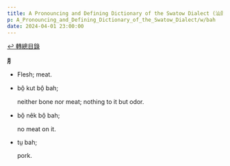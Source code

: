 ```yaml
---
title: A Pronouncing and Defining Dictionary of the Swatow Dialect (汕頭方言音義字典) / bah
p: A_Pronouncing_and_Defining_Dictionary_of_the_Swatow_Dialect/w/bah
date: 2024-04-01 23:00:00
---
```


[↩️ 轉總目錄](/A_Pronouncing_and_Defining_Dictionary_of_the_Swatow_Dialect)


**⺼**
- Flesh; meat.

- bô̤ kut bô̤ bah;

  neither bone nor meat; nothing to it but odor.

- bô̤ nêk bô̤ bah;

  no meat on it.

- tṳ bah;

  pork.